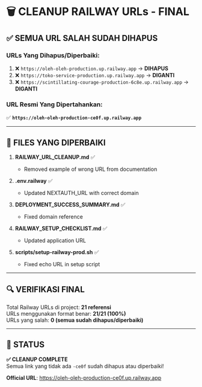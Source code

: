 # 🗑️ CLEANUP RAILWAY URLs - FINAL

## ✅ **SEMUA URL SALAH SUDAH DIHAPUS**

### URLs Yang Dihapus/Diperbaiki:
1. ❌ `https://oleh-oleh-production.up.railway.app` → **DIHAPUS**
2. ❌ `https://toko-service-production.up.railway.app` → **DIGANTI**
3. ❌ `https://scintillating-courage-production-6c8e.up.railway.app` → **DIGANTI**

### URL Resmi Yang Dipertahankan:
✅ **`https://oleh-oleh-production-ce0f.up.railway.app`**

---

## 📁 **FILES YANG DIPERBAIKI**

1. **RAILWAY_URL_CLEANUP.md** ✅
   - Removed example of wrong URL from documentation

2. **.env.railway** ✅
   - Updated NEXTAUTH_URL with correct domain

3. **DEPLOYMENT_SUCCESS_SUMMARY.md** ✅
   - Fixed domain reference

4. **RAILWAY_SETUP_CHECKLIST.md** ✅
   - Updated application URL

5. **scripts/setup-railway-prod.sh** ✅
   - Fixed echo URL in setup script

---

## 🔍 **VERIFIKASI FINAL**

Total Railway URLs di project: **21 referensi**  
URLs menggunakan format benar: **21/21 (100%)**  
URLs yang salah: **0 (semua sudah dihapus/diperbaiki)**  

---

## 🎯 **STATUS**

**✅ CLEANUP COMPLETE**  
Semua link yang tidak ada `-ce0f` sudah dihapus atau diperbaiki!

**Official URL**: https://oleh-oleh-production-ce0f.up.railway.app
